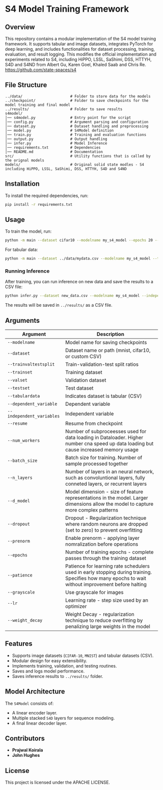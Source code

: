 # S4 Model Training Framework

## Overview
This repository contains a modular implementation of the S4 model training framework. It supports tabular and image datasets, integrates PyTorch for deep learning, and includes functionalities for dataset processing, training, evaluation, and result logging. This modifies the official implementation and experiments related to S4, including HiPPO, LSSL, SaShimi, DSS, HTTYH, S4D and S4ND from Albert Gu, Karen Goel, Khaled Saab and Chris Re. https://github.com/state-spaces/s4

## File Structure
```
../data/                      # Folder to store data for the models
../checkpoint/                # Folder to save checkpoints for the model training and final model
../results/                   # Folder to save results
s4model/
│── s4model.py                # Entry point for the script
│── config.py                 # Argument parsing and configuration
│── dataset.py                # Dataset handling and preprocessing
│── model.py                  # S4Model definition
│── train.py                  # Training and evaluation functions
│── output.py                 # Output handling
│── infer.py                  # Model Inference
│── requirements.txt          # Dependencies
│── README.md                 # Documentation
src/                          # Utility functions that is called by the orignal models
models/                       # Original solid state modles - S4 including HiPPO, LSSL, SaShimi, DSS, HTTYH, S4D and S4ND
```

## Installation
To install the required dependencies, run:
```sh
pip install -r requirements.txt
```

## Usage
To train the model, run:
```sh
python -m main --dataset cifar10 --modelname my_s4_model --epochs 20 --batch_size 64
```
For tabular data:
```sh
python -m main --dataset ../data/mydata.csv --modelname my_s4_model --tabulardata --dependent_variable label --independent_variables feature1 feature2 feature3
```

### Running Inference
After training, you can run inference on new data and save the results to a CSV file:
```sh
python infer.py --dataset new_data.csv --modelname my_s4_model --independent_variables feature1 feature2 feature3
```
The results will be saved in `../results/` as a CSV file.


## Arguments
| Argument | Description |
|----------|-------------|
| `--modelname` | Model name for saving checkpoints |
| `--dataset` | Dataset name or path (mnist, cifar10, or custom CSV) |
| `--trainvaltestsplit` | Train-validation-test split ratios |
| `--trainset` | Training dataset |
| `--valset` | Validation dataset |
| `--testset` | Test dataset |
| `--tabulardata` | Indicates dataset is tabular (CSV) |
| `--dependent_variable` | Dependent variable |
| `--independent_variables` | Independent variable |
| `--resume` | Resume from checkpoint |
| `--num_workers` | Number of subproceesses used for data loading in Dataloader. Higher number cna speed up data loading but cause increased memory usage |
| `--batch_size` | Batch size for training. Number of sample processed together |
| `--n_layers` | Number of layers in an neural network, such as convoluntional layers, fully conneted layers, or recurrent layers |
| `--d_model` | Model dimension - size of feature representations in the model. Larger dimensions allow the model to capture more complex patterns |
| `--dropout` | Dropout - Regularization technique where random neurons are dropped (set to zero) to prevent overfitting |
| `--prenorm` | Enable prenorm - applying layer nomralization before operations |
| `--epochs` | Number of training epochs - complete passes through the training dataset |
| `--patience` | Patience for learning rate schedulers used in early stopping during training. Specifies how many epochs to wait without improvement before halting |
| `--grayscale` | Use grayscale for images |
| `--lr` | Learning rate - step size used by an optimizer |
| `--weight_decay` | Weight Decay - regularization technique to reduce overfitting by penalizing large weights in the model |

## Features
- Supports image datasets (`CIFAR-10`, `MNIST`) and tabular datasets (CSV).
- Modular design for easy extensibility.
- Implements training, validation, and testing routines.
- Saves and logs model performance.
- Saves inference results to `../results/` folder.


## Model Architecture
The `S4Model` consists of:
- A linear encoder layer.
- Multiple stacked `S4D` layers for sequence modeling.
- A final linear decoder layer.

## Contributors
- **Prajwal Koirala**
- **John Hughes**

## License
This project is licensed under the APACHE LICENSE.
